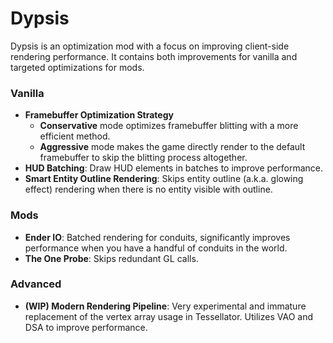 # Dypsis

Dypsis is an optimization mod with a focus on improving client-side rendering performance. It contains both improvements for vanilla and targeted optimizations for mods.

### Vanilla

- **Framebuffer Optimization Strategy**
  - **Conservative** mode optimizes framebuffer blitting with a more efficient method.
  - **Aggressive** mode makes the game directly render to the default framebuffer to skip the blitting process altogether.
- **HUD Batching**: Draw HUD elements in batches to improve performance.
- **Smart Entity Outline Rendering**: Skips entity outline (a.k.a. glowing effect) rendering when there is no entity visible with outline.

### Mods

- **Ender IO**: Batched rendering for conduits, significantly improves performance when you have a handful of conduits in the world.
- **The One Probe**: Skips redundant GL calls.

### Advanced

- **(WIP) Modern Rendering Pipeline**: Very experimental and immature replacement of the vertex array usage in Tessellator. Utilizes VAO and DSA to improve performance.
